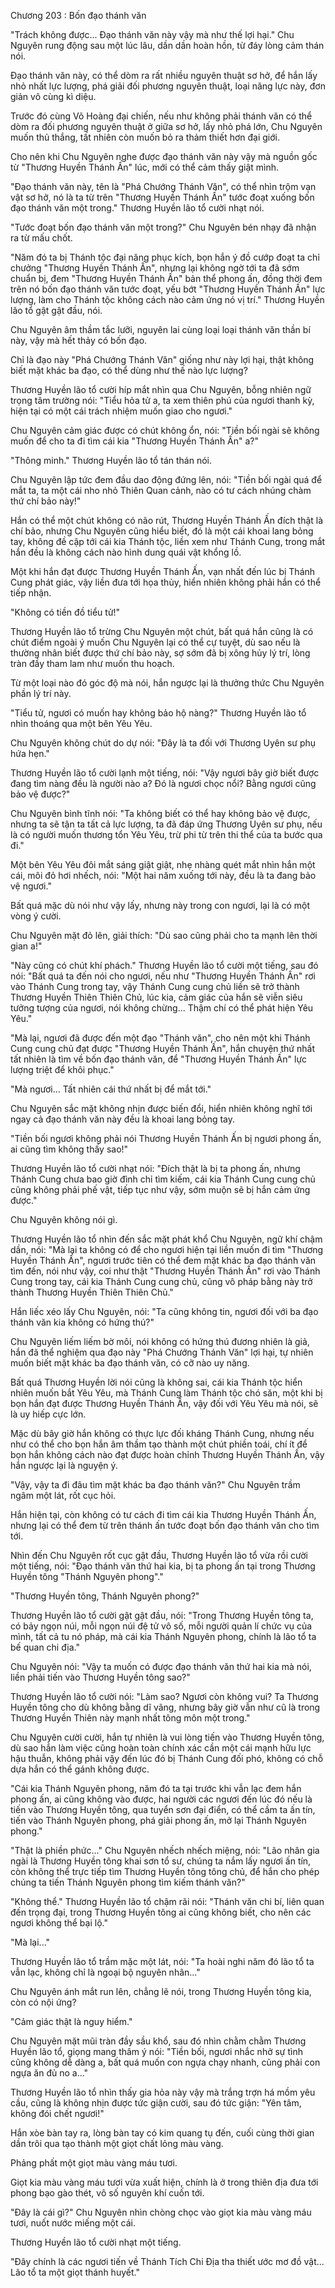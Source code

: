 




Chương 203 : Bốn đạo thánh văn


"Trách không được... Đạo thánh văn này vậy mà như thế lợi hại." Chu Nguyên rung động sau một lúc lâu, dần dần hoàn hồn, từ đáy lòng cảm thán nói.

Đạo thánh văn này, có thể dòm ra rất nhiều nguyên thuật sơ hở, để hắn lấy nhỏ nhất lực lượng, phá giải đối phương nguyên thuật, loại năng lực này, đơn giản vô cùng kì diệu.

Trước đó cùng Võ Hoàng đại chiến, nếu như không phải thánh văn có thể dòm ra đối phương nguyên thuật ở giữa sơ hở, lấy nhỏ phá lớn, Chu Nguyên muốn thủ thắng, tất nhiên còn muốn bỏ ra thảm thiết hơn đại giới.

Cho nên khi Chu Nguyên nghe được đạo thánh văn này vậy mà nguồn gốc từ "Thương Huyền Thánh Ấn" lúc, mới có thể cảm thấy giật mình.

"Đạo thánh văn này, tên là "Phá Chướng Thánh Văn", có thể nhìn trộm vạn vật sơ hở, nó là ta từ trên "Thương Huyền Thánh Ấn" tước đoạt xuống bốn đạo thánh văn một trong." Thương Huyền lão tổ cười nhạt nói.

"Tước đoạt bốn đạo thánh văn một trong?" Chu Nguyên bén nhạy đã nhận ra từ mấu chốt.

"Năm đó ta bị Thánh tộc đại năng phục kích, bọn hắn ý đồ cướp đoạt ta chỉ chưởng "Thương Huyền Thánh Ấn", nhưng lại không ngờ tới ta đã sớm chuẩn bị, đem "Thương Huyền Thánh Ấn" bản thể phong ấn, đồng thời đem trên nó bốn đạo thánh văn tước đoạt, yếu bớt "Thương Huyền Thánh Ấn" lực lượng, làm cho Thánh tộc không cách nào cảm ứng nó vị trí." Thương Huyền lão tổ gật gật đầu, nói.

Chu Nguyên âm thầm tắc lưỡi, nguyên lai cùng loại loại thánh văn thần bí này, vậy mà hết thảy có bốn đạo.

Chỉ là đạo này "Phá Chướng Thánh Văn" giống như này lợi hại, thật không biết mặt khác ba đạo, có thể dùng như thế nào lực lượng?

Thương Huyền lão tổ cười híp mắt nhìn qua Chu Nguyên, bỗng nhiên ngữ trọng tâm trường nói: "Tiểu hỏa tử a, ta xem thiên phú của ngươi thanh kỳ, hiện tại có một cái trách nhiệm muốn giao cho ngươi."

Chu Nguyên cảm giác được có chút không ổn, nói: "Tiền bối ngài sẽ không muốn để cho ta đi tìm cái kia "Thương Huyền Thánh Ấn" a?"

"Thông minh." Thương Huyền lão tổ tán thán nói.

Chu Nguyên lập tức đem đầu dao động đứng lên, nói: "Tiền bối ngài quá để mắt ta, ta một cái nho nhỏ Thiên Quan cảnh, nào có tư cách nhúng chàm thứ chí bảo này!"

Hắn có thể một chút không có não rút, Thương Huyền Thánh Ấn đích thật là chí bảo, nhưng Chu Nguyên cũng hiểu biết, đó là một cái khoai lang bỏng tay, không đề cập tới cái kia Thánh tộc, liền xem như Thánh Cung, trong mắt hắn đều là không cách nào hình dung quái vật khổng lồ.

Một khi hắn đạt được Thương Huyền Thánh Ấn, vạn nhất đến lúc bị Thánh Cung phát giác, vậy liền đưa tới họa thủy, hiển nhiên không phải hắn có thể tiếp nhận.

"Không có tiền đồ tiểu tử!"

Thương Huyền lão tổ trừng Chu Nguyên một chút, bất quá hắn cũng là có chút điểm ngoài ý muốn Chu Nguyên lại có thể cự tuyệt, dù sao nếu là thường nhân biết được thứ chí bảo này, sợ sớm đã bị xông hủy lý trí, lòng tràn đầy tham lam như muốn thu hoạch.

Từ một loại nào đó góc độ mà nói, hắn ngược lại là thưởng thức Chu Nguyên phần lý trí này.

"Tiểu tử, ngươi có muốn hay không bảo hộ nàng?" Thương Huyền lão tổ nhìn thoáng qua một bên Yêu Yêu.

Chu Nguyên không chút do dự nói: "Đây là ta đối với Thương Uyên sư phụ hứa hẹn."

Thương Huyền lão tổ cười lạnh một tiếng, nói: "Vậy ngươi bây giờ biết được đang tìm nàng đều là người nào a? Đó là ngươi chọc nổi? Bằng ngươi cũng bảo vệ được?"

Chu Nguyên bình tĩnh nói: "Ta không biết có thể hay không bảo vệ được, nhưng ta sẽ tận ta tất cả lực lượng, ta đã đáp ứng Thương Uyên sư phụ, nếu là có người muốn thương tổn Yêu Yêu, trừ phi từ trên thi thể của ta bước qua đi."

Một bên Yêu Yêu đôi mắt sáng giật giật, nhẹ nhàng quét mắt nhìn hắn một cái, môi đỏ hơi nhếch, nói: "Một hai năm xuống tới này, đều là ta đang bảo vệ ngươi."

Bất quá mặc dù nói như vậy lấy, nhưng này trong con ngươi, lại là có một vòng ý cười.

Chu Nguyên mặt đỏ lên, giải thích: "Dù sao cũng phải cho ta mạnh lên thời gian a!"

"Này cũng có chút khí phách." Thương Huyền lão tổ cười một tiếng, sau đó nói: "Bất quá ta đến nói cho ngươi, nếu như "Thương Huyền Thánh Ấn" rơi vào Thánh Cung trong tay, vậy Thánh Cung cung chủ liền sẽ trở thành Thương Huyền Thiên Thiên Chủ, lúc kia, cảm giác của hắn sẽ viễn siêu tưởng tượng của ngươi, nói không chừng... Thậm chí có thể phát hiện Yêu Yêu."

"Mà lại, ngươi đã được đến một đạo "Thánh văn", cho nên một khi Thánh Cung cung chủ đạt được "Thương Huyền Thánh Ấn", hắn chuyện thứ nhất tất nhiên là tìm về bốn đạo thánh văn, để "Thương Huyền Thánh Ấn" lực lượng triệt để khôi phục."

"Mà ngươi... Tất nhiên cái thứ nhất bị để mắt tới."

Chu Nguyên sắc mặt không nhịn được biến đổi, hiển nhiên không nghĩ tới ngay cả đạo thánh văn này đều là khoai lang bỏng tay.

"Tiền bối ngươi không phải nói Thương Huyền Thánh Ấn bị ngươi phong ấn, ai cũng tìm không thấy sao!"

Thương Huyền lão tổ cười nhạt nói: "Đích thật là bị ta phong ấn, nhưng Thánh Cung chưa bao giờ đình chỉ tìm kiếm, cái kia Thánh Cung cung chủ cũng không phải phế vật, tiếp tục như vậy, sớm muộn sẽ bị hắn cảm ứng được."

Chu Nguyên không nói gì.

Thương Huyền lão tổ nhìn đến sắc mặt phát khổ Chu Nguyên, ngữ khí chậm dần, nói: "Mà lại ta không có để cho ngươi hiện tại liền muốn đi tìm "Thương Huyền Thánh Ấn", ngươi trước tiên có thể đem mặt khác ba đạo thánh văn tìm đến, nói như vậy, coi như thật "Thương Huyền Thánh Ấn" rơi vào Thánh Cung trong tay, cái kia Thánh Cung cung chủ, cũng vô pháp bằng này trở thành Thương Huyền Thiên Thiên Chủ."

Hắn liếc xéo lấy Chu Nguyên, nói: "Ta cũng không tin, ngươi đối với ba đạo thánh văn kia không có hứng thú?"

Chu Nguyên liếm liếm bờ môi, nói không có hứng thú đương nhiên là giả, hắn đã thể nghiệm qua đạo này "Phá Chướng Thánh Văn" lợi hại, tự nhiên muốn biết mặt khác ba đạo thánh văn, có cỡ nào uy năng.

Bất quá Thương Huyền lời nói cũng là không sai, cái kia Thánh tộc hiển nhiên muốn bắt Yêu Yêu, mà Thánh Cung làm Thánh tộc chó săn, một khi bị bọn hắn đạt được Thương Huyền Thánh Ấn, vậy đối với Yêu Yêu mà nói, sẽ là uy hiếp cực lớn.

Mặc dù bây giờ hắn không có thực lực đối kháng Thánh Cung, nhưng nếu như có thể cho bọn hắn âm thầm tạo thành một chút phiền toái, chí ít để bọn hắn không cách nào đạt được hoàn chỉnh Thương Huyền Thánh Ấn, vậy hắn ngược lại là nguyện ý.

"Vậy, vậy ta đi đâu tìm mặt khác ba đạo thánh văn?" Chu Nguyên trầm ngâm một lát, rốt cục hỏi.

Hắn hiện tại, còn không có tư cách đi tìm cái kia Thương Huyền Thánh Ấn, nhưng lại có thể đem từ trên thánh ấn tước đoạt bốn đạo thánh văn cho tìm tới.

Nhìn đến Chu Nguyên rốt cục gật đầu, Thương Huyền lão tổ vừa rồi cười một tiếng, nói: "Đạo thánh văn thứ hai kia, bị ta phong ấn tại trong Thương Huyền tông "Thánh Nguyên phong"."

"Thương Huyền tông, Thánh Nguyên phong?"

Thương Huyền lão tổ cười gật gật đầu, nói: "Trong Thương Huyền tông ta, có bảy ngọn núi, mỗi ngọn núi đệ tử vô số, mỗi người quản lí chức vụ của mình, tất cả tu nó pháp, mà cái kia Thánh Nguyên phong, chính là lão tổ ta bế quan chi địa."

Chu Nguyên nói: "Vậy ta muốn có được đạo thánh văn thứ hai kia mà nói, liền phải tiến vào Thương Huyền tông sao?"

Thương Huyền lão tổ cười nói: "Làm sao? Ngươi còn không vui? Ta Thương Huyền tông cho dù không bằng dĩ vãng, nhưng bây giờ vẫn như cũ là trong Thương Huyền Thiên này mạnh nhất tông môn một trong."

Chu Nguyên cười cười, hắn tự nhiên là vui lòng tiến vào Thương Huyền tông, dù sao hắn làm việc cũng hoàn toàn chính xác cần một cái mạnh hữu lực hậu thuẫn, không phải vậy đến lúc đó bị Thánh Cung đối phó, không có chỗ dựa hắn có thể gánh không được.

"Cái kia Thánh Nguyên phong, năm đó ta tại trước khi vẫn lạc đem hắn phong ấn, ai cũng không vào được, hai người các ngươi đến lúc đó nếu là tiến vào Thương Huyền tông, qua tuyển sơn đại điển, có thể cầm ta ấn tín, tiến vào Thánh Nguyên phong, phá giải phong ấn, mở lại Thánh Nguyên phong."

"Thật là phiền phức..." Chu Nguyên nhếch nhếch miệng, nói: "Lão nhân gia ngài là Thương Huyền tông khai sơn tổ sư, chúng ta nắm lấy ngươi ấn tín, còn không thể trực tiếp tìm Thương Huyền tông tông chủ, để hắn cho phép chúng ta tiến Thánh Nguyên phong tìm kiếm thánh văn?"

"Không thể." Thương Huyền lão tổ chậm rãi nói: "Thánh văn chi bí, liên quan đến trọng đại, trong Thương Huyền tông ai cũng không biết, cho nên các ngươi không thể bại lộ."

"Mà lại..."

Thương Huyền lão tổ trầm mặc một lát, nói: "Ta hoài nghi năm đó lão tổ ta vẫn lạc, không chỉ là ngoại bộ nguyên nhân..."

Chu Nguyên ánh mắt run lên, chẳng lẽ nói, trong Thương Huyền tông kia, còn có nội ứng?

"Cảm giác thật là nguy hiểm."

Chu Nguyên mặt mũi tràn đầy sầu khổ, sau đó nhìn chằm chằm Thương Huyền lão tổ, giọng mang thâm ý nói: "Tiền bối, ngươi nhắc nhở sự tình cũng không dễ dàng a, bất quá muốn con ngựa chạy nhanh, cũng phải con ngựa ăn đủ no a..."

Thương Huyền lão tổ nhìn thấy gia hỏa này vậy mà trắng trợn há mồm yêu cầu, cũng là không nhịn được tức giận cười, sau đó tức giận: "Yên tâm, không đói chết ngươi!"

Hắn xòe bàn tay ra, lòng bàn tay có kim quang tụ đến, cuối cùng thời gian dần trôi qua tạo thành một giọt chất lỏng màu vàng.

Phảng phất một giọt màu vàng máu tươi.

Giọt kia màu vàng máu tươi vừa xuất hiện, chính là ở trong thiên địa đưa tới phong bạo gào thét, vô số nguyên khí cuốn tới.

"Đây là cái gì?" Chu Nguyên nhìn chòng chọc vào giọt kia màu vàng máu tươi, nuốt nước miếng một cái.

Thương Huyền lão tổ cười nhạt một tiếng.

"Đây chính là các ngươi tiến về Thánh Tích Chi Địa tha thiết ước mơ đồ vật... Lão tổ ta một giọt thánh huyết."




